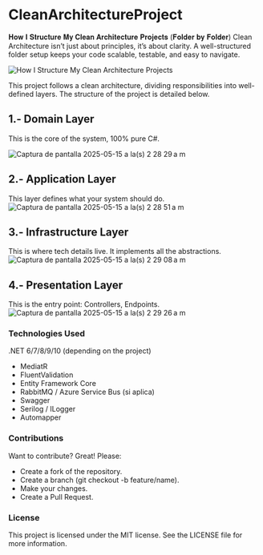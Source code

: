 # CleanArchitectureProject
𝐇𝐨𝐰 𝐈 𝐒𝐭𝐫𝐮𝐜𝐭𝐮𝐫𝐞 𝐌𝐲 𝐂𝐥𝐞𝐚𝐧 𝐀𝐫𝐜𝐡𝐢𝐭𝐞𝐜𝐭𝐮𝐫𝐞 𝐏𝐫𝐨𝐣𝐞𝐜𝐭𝐬 (𝐅𝐨𝐥𝐝𝐞𝐫 𝐛𝐲 𝐅𝐨𝐥𝐝𝐞𝐫)
Clean Architecture isn’t just about principles, it’s about clarity. A well-structured folder setup keeps your code scalable, testable, and easy to navigate.

![How I Structure My Clean Architecture Projects](https://github.com/user-attachments/assets/1cb17dc0-f874-431d-823f-8fde5b901c17)

This project follows a clean architecture, dividing responsibilities into well-defined layers. The structure of the project is detailed below.

## 1.- Domain Layer
This is the core of the system, 100% pure C#.

![Captura de pantalla 2025-05-15 a la(s) 2 28 29 a m](https://github.com/user-attachments/assets/e1b59f9d-fdc1-4583-b82f-c2ded0580bb9)

## 2.- Application Layer
This layer defines what your system should do.
![Captura de pantalla 2025-05-15 a la(s) 2 28 51 a m](https://github.com/user-attachments/assets/83d50b5e-4180-4c98-bf6d-6d6de55b2550)

## 3.- Infrastructure Layer
This is where tech details live. It implements all the abstractions.
![Captura de pantalla 2025-05-15 a la(s) 2 29 08 a m](https://github.com/user-attachments/assets/e6a7993b-b379-4009-8130-64e1b4a6d45f)

## 4.- Presentation Layer
This is the entry point: Controllers, Endpoints.
![Captura de pantalla 2025-05-15 a la(s) 2 29 26 a m](https://github.com/user-attachments/assets/853599bf-a104-4c49-b79e-fe8ea447dbb7)


### Technologies Used
.NET 6/7/8/9/10 (depending on the project)
- MediatR
- FluentValidation
- Entity Framework Core
- RabbitMQ / Azure Service Bus (si aplica)
- Swagger
- Serilog / ILogger
- Automapper

### Contributions
Want to contribute? Great! Please:
- Create a fork of the repository.
- Create a branch (git checkout -b feature/name).
- Make your changes.
- Create a Pull Request.

### License
This project is licensed under the MIT license. See the LICENSE file for more information.

